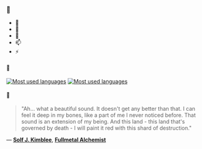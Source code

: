 ### 👋

- 🔭
- 🌱
- 💬
- 📫
- ⚡

#### 🧏

[![Most used languages](https://github-readme-stats-aynah.vercel.app/api/top-langs/?username=aynh&theme=solarized-dark&langs_count=6&layout=compact&hide_title=true)](https://github.com/anuraghazra/github-readme-stats#gh-dark-mode-only)
[![Most used languages](https://github-readme-stats-aynah.vercel.app/api/top-langs/?username=aynh&theme=solarized-light&langs_count=6&layout=compact&hide_title=true)](https://github.com/anuraghazra/github-readme-stats#gh-light-mode-only)

#### 💬

> "Ah... what a beautiful sound. It doesn't get any better than that. I can feel it deep in my bones, like a part of me I never noticed before. That sound is an extension of my being. And this land - this land that's governed by death - I will paint it red with this shard of destruction."

&mdash; [**Solf J. Kimblee**](https://myanimelist.net/character.php?q=Solf%20J.%20Kimblee&cat=character), [**Fullmetal Alchemist**](https://myanimelist.net/search/all?q=Fullmetal%20Alchemist&cat=all)

